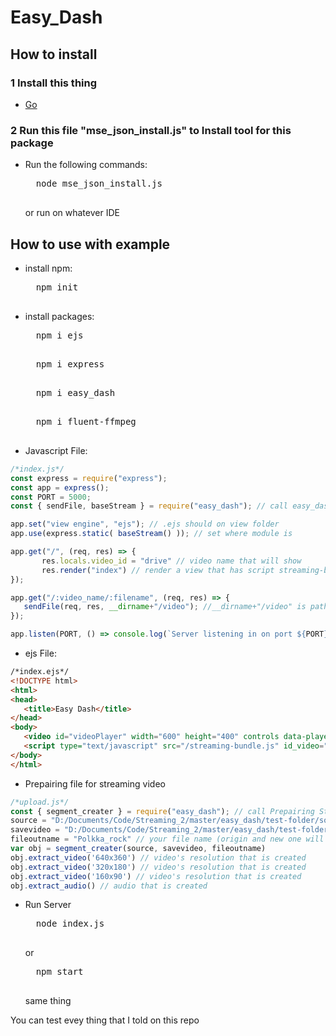 # Easy_Dash
## How to install
### 1 Install this thing
* [Go](http://golang.org/)

### 2 Run this file "mse_json_install.js" to Install tool for this package
- Run the following commands:
	<pre>
	node mse_json_install.js
	</pre>
   or run on whatever IDE
## How to use with example
- install npm:
	<pre>
	npm init
	</pre>
- install packages:
	<pre>
	npm i ejs
	</pre>
	<pre>
	npm i express
	</pre>
	<pre>
	npm i easy_dash
	</pre>
	<pre>
	npm i fluent-ffmpeg
	</pre>
- Javascript File:
 ```javascript
 /*index.js*/
const express = require("express");
const app = express();
const PORT = 5000;
const { sendFile, baseStream } = require("easy_dash"); // call easy_dash

app.set("view engine", "ejs"); // .ejs should on view folder
app.use(express.static( baseStream() )); // set where module is

app.get("/", (req, res) => {
		res.locals.video_id = "drive" // video name that will show
		res.render("index") // render a view that has script streaming-bundle.js with video tag
});

app.get("/:video_name/:filename", (req, res) => {
	sendFile(req, res, __dirname+"/video"); //__dirname+"/video" is path videos that extrect from origin video 
});

app.listen(PORT, () => console.log(`Server listening in on port ${PORT}`));
```
- ejs File:
 ```html
/*index.ejs*/
<!DOCTYPE html>
<html>
<head>
	<title>Easy Dash</title>
</head>
<body>
	<video id="videoPlayer" width="600" height="400" controls data-player-id="<%- locals.video_id %>"></video>
	<script type="text/javascript" src="/streaming-bundle.js" id_video="videoPlayer"></script>
</body>
</html>
 ```
- Prepairing file for streaming video
 ```javascript
 /*upload.js*/
const { segment_creater } = require("easy_dash"); // call Prepairing Streaming video
source = "D:/Documents/Code/Streaming_2/master/easy_dash/test-folder/source" // your directory that has origin video
savevideo = "D:/Documents/Code/Streaming_2/master/easy_dash/test-folder/video/Polkka_rock" // your directory that want to save
fileoutname = "Polkka_rock" // your file name (origin and new one will have the same name)
var obj = segment_creater(source, savevideo, fileoutname)
obj.extract_video('640x360') // video's resolution that is created
obj.extract_video('320x180') // video's resolution that is created
obj.extract_video('160x90') // video's resolution that is created
obj.extract_audio() // audio that is created
```
- Run Server
	<pre>
	node index.js
	</pre>
	or
	<pre>
	npm start
	</pre>
	same thing

You can test evey thing that I told on this repo
